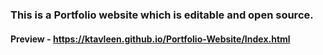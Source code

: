 ### This is a Portfolio website which is editable and open source.
#### Preview - https://ktavleen.github.io/Portfolio-Website/Index.html

